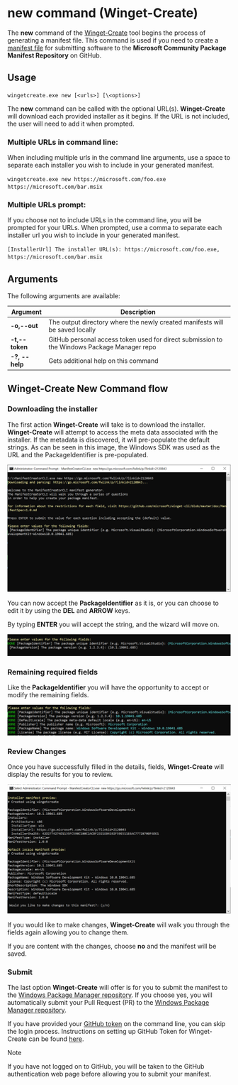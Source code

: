  # new command (Winget-Create)

The **new** command of the [Winget-Create](../README.md) tool begins the process of generating a manifest file.  This command is used if you need to create a [manifest file](https://docs.microsoft.com/windows/package-manager/package/manifest) for submitting software to the **Microsoft Community Package Manifest Repository** on GitHub.

## Usage

`wingetcreate.exe new [<urls>] [\<options>]`

The **new** command can be called with the optional URL(s). **Winget-Create** will download each provided installer as it begins.  If the URL is not included, the user will need to add it when prompted.

### Multiple URLs in command line:

When including multiple urls in the command line arguments, use a space to separate each installer you wish to include in your generated manifest.

`wingetcreate.exe new https://microsoft.com/foo.exe https://microsoft.com/bar.msix`

### Multiple URLs prompt:

If you choose not to include URLs in the command line, you will be prompted for your URLs. When prompted, use a comma to separate each installer url you wish to include in your generated manifest.

`[InstallerUrl] The installer URL(s): https://microsoft.com/foo.exe, https://microsoft.com/bar.msix`

## Arguments

The following arguments are available:

| Argument  | Description |
|--------------|-------------|
| **-o,--out** |  The output directory where the newly created manifests will be saved locally |
| **-t,--token**  | GitHub personal access token used for direct submission to the Windows Package Manager repo |
| **-?, --help** |  Gets additional help on this command |

## Winget-Create New Command flow

### Downloading the installer

The first action **Winget-Create** will take is to download the installer. **Winget-Create** will attempt to access the meta data associated with the installer.  If the metadata is discovered, it will pre-populate the default strings.
As can be seen in this image, the Windows SDK was used as the URL and the PackageIdentifier is pre-populated.

![new command](./images/create-new.png)

You can now accept the **PackageIdentifier** as it is, or you can choose to edit it by using the **DEL** and **ARROW** keys.

By typing **ENTER** you will accept the string, and the wizard will move on.

![new command PackageIdentifier](./images/create-packageidentifier.png)

### Remaining required fields

Like the **PackageIdentifier** you will have the opportunity to accept or modify the remaining fields.

![new command default values](./images/create-defaults.png)

### Review Changes
Once you have successfully filled in the details, fields, **Winget-Create** will display the results for you to review.

![new command review](./images/create-review.png)

If you would like to make changes, **Winget-Create** will walk you through the fields again allowing you to change them.

If you are content with the changes, choose **no** and the manifest will be saved.

### Submit

The last option **Winget-Create** will offer is for you to submit the manifest to the [Windows Package Manager repository](https://github.com/microsoft/winget-pkgs).
If you choose yes, you will automatically submit your Pull Request (PR) to the [Windows Package Manager repository](https://github.com/microsoft/winget-pkgs).

If you have provided your [GitHub token](https://docs.github.com/en/github/authenticating-to-github/creating-a-personal-access-token) on the command line, you can skip the login process. Instructions on setting up GitHub Token for Winget-Create can be found [here](../README.md#github-personal-access-token-classic-permissions).

> [!NOTE]
> If you have not logged on to GitHub, you will be taken to the GitHub authentication web page before allowing you to submit your manifest.
